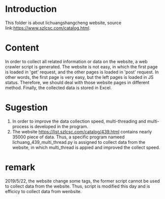 # Introduction
This folder is about lichuangshangcheng website, source link:https://www.szlcsc.com/catalog.html.

# Content
In order to collect all related information or data on the website, a web crawler script is generated.
The website is not easy, in which the first page is loaded in 'get' request, and the other pages is loaded in 'post' request.
In other words, the first page is very easy, but the left pages is loaded in JS status.
Therefore, we should deal with those website pages in different method.
Finally, the collected data is stored in Excel.

# Sugestion
1. In order to improve the data collection speed, multi-threading and multi-process is developed in the program.
2. The website https://list.szlcsc.com/catalog/439.html contains nearly 35000 piece of data. Thus, a specific program nameed lichuang_439_multi_thread.py is assigned to collect data from the website, in which multi_thread is appied and improved the collect speed.

# remark
2019/5/22, the website change some tags, the former script cannot be used to collect data from the website.
Thus, script is modified this day and is efficicy to collect data from wenbsite.
